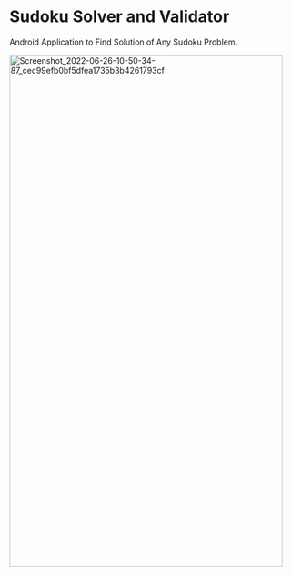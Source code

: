 # Sudoku  Solver and Validator
 Android Application to Find Solution of Any Sudoku Problem.

<img width="480" height="900" align="centre" alt="Screenshot_2022-06-26-10-50-34-87_cec99efb0bf5dfea1735b3b4261793cf" src="https://user-images.githubusercontent.com/103625079/175802039-85f74f3e-6b1f-4578-a9a7-ebe00619e858.jpg">
